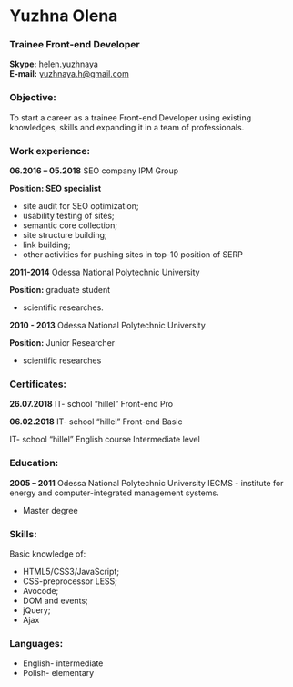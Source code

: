 # Yuzhna Olena
### Trainee Front-end Developer
**Skype:**  helen.yuzhnaya   
**E-mail:** yuzhnaya.h@gmail.com

### Objective: 
To start a career as a trainee Front-end Developer using existing  knowledges, skills and expanding it in a team of professionals.
### Work experience: 
**06.2016 – 05.2018**
SEO company IPM Group


**Position: SEO specialist**
* site audit for SEO optimization;
* usability testing of sites; 
* semantic core collection;
* site structure building;
* link building;
* other activities for pushing sites in top-10 position of SERP

**2011-2014** 
Odessa National Polytechnic University


**Position:** graduate student
* scientific researches.

**2010 - 2013**
Odessa National Polytechnic University


**Position:** Junior Researcher
* scientific researches

### Certificates:
**26.07.2018**
IT- school “hillel”
Front-end Pro                                     

**06.02.2018**
IT- school “hillel”
Front-end Basic

IT- school “hillel”
English course 
Intermediate level

### Education:
**2005 – 2011**
Odessa National Polytechnic University
IECMS - institute for energy and computer-integrated management systems.


* Master degree
### Skills:
Basic knowledge of:
*  HTML5/CSS3/JavaScript;
*  CSS-preprocessor LESS;
*  Avocode;
*  DOM and events;
*  jQuery;
*  Ajax
### Languages:
* English- intermediate
* Polish- elementary

